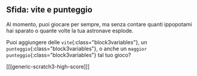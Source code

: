 ## Sfida: vite e punteggio

Al momento, puoi giocare per sempre, ma senza contare quanti ippopotami hai sparato o quante volte la tua astronave esplode.

Puoi aggiungere delle `vite`{:class="block3variables"}, un `punteggio`{:class="block3variables"}, o anche un `maggior punteggio`{:class="block3variables"} tal tuo gioco?

[[[generic-scratch3-high-score]]]